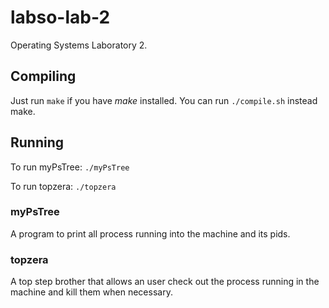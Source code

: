 # labso-lab-2

Operating Systems Laboratory 2.

## Compiling

Just run `make` if you have _make_ installed. You can run `./compile.sh` instead
make.

## Running

To run myPsTree: `./myPsTree`

To run topzera: `./topzera`

### myPsTree

A program to print all process running into the machine and its pids.

### topzera

A top step brother that allows an user check out the process running in the
machine and kill them when necessary.
